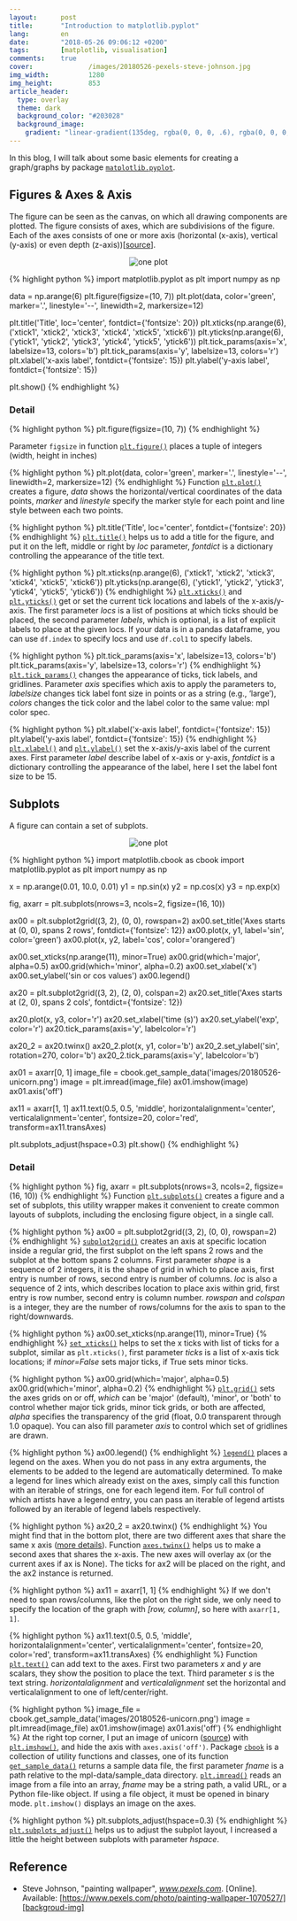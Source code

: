 ```yaml
---
layout:      post
title:       "Introduction to matplotlib.pyplot"
lang:        en
date:        "2018-05-26 09:06:12 +0200"
tags:        [matplotlib, visualisation]
comments:    true
cover:              /images/20180526-pexels-steve-johnson.jpg
img_width:          1280
img_height:         853
article_header:
  type: overlay
  theme: dark
  background_color: "#203028"
  background_image:
    gradient: "linear-gradient(135deg, rgba(0, 0, 0, .6), rgba(0, 0, 0, .4))"
---
```


In this blog, I will talk about some basic elements for creating a graph/graphs
by package [`matplotlib.pyplot`][matplotlib.pyplot].

## Figures & Axes & Axis
The figure can be seen as the canvas, on which all drawing components are
plotted. The figure consists of axes, which are subdivisions of the figure. Each
of the axes consists of one or more axis (horizontal (x-axis), vertical (y-axis)
or even depth (z-axis))[[source]].

<p align="center">
  <img alt="one plot"
  src="{{ site.baseurl }}/images/20180526-oneplot.png"/>
</p>

{% highlight python %}
import matplotlib.pyplot as plt
import numpy as np

data = np.arange(6)
plt.figure(figsize=(10, 7))
plt.plot(data, color='green', marker='.',
         linestyle='--', linewidth=2, markersize=12)
         
plt.title('Title', loc='center', fontdict={'fontsize': 20})
plt.xticks(np.arange(6),
           ('xtick1', 'xtick2', 'xtick3',
            'xtick4', 'xtick5', 'xtick6'))
plt.yticks(np.arange(6),
           ('ytick1', 'ytick2', 'ytick3',
            'ytick4', 'ytick5', 'ytick6'))
plt.tick_params(axis='x', labelsize=13, colors='b')
plt.tick_params(axis='y', labelsize=13, colors='r')
plt.xlabel('x-axis label', fontdict={'fontsize': 15})
plt.ylabel('y-axis label', fontdict={'fontsize': 15})

plt.show()
{% endhighlight %}

### Detail
{% highlight python %}
plt.figure(figsize=(10, 7))
{% endhighlight %}

Parameter `figsize` in function [`plt.figure()`][pltfigure] places a tuple of
integers (width, height in inches)

{% highlight python %}
plt.plot(data, color='green', marker='.',
         linestyle='--', linewidth=2, markersize=12)
{% endhighlight %}
Function [`plt.plot()`][pltplot] creates a figure, _data_ shows the
horizontal/vertical coordinates of the data points, _marker_ and _linestyle_
specify the marker style for each point and line style between each two points.

{% highlight python %}
plt.title('Title', loc='center', fontdict={'fontsize': 20})
{% endhighlight %}
[`plt.title()`][plttitle] helps us to add a title for the figure, and put it on
the left, middle or right by _loc_ parameter, _fontdict_ is a dictionary
controlling the appearance of the title text.

{% highlight python %}
plt.xticks(np.arange(6),
           ('xtick1', 'xtick2', 'xtick3',
            'xtick4', 'xtick5', 'xtick6'))
plt.yticks(np.arange(6),
           ('ytick1', 'ytick2', 'ytick3',
            'ytick4', 'ytick5', 'ytick6'))
{% endhighlight %}
[`plt.xticks()`][pltxticks] and [`plt.yticks()`][pltyticks] get or set the
current tick locations and labels of the x-axis/y-axis. The first parameter
_locs_ is a list of positions at which ticks should be placed, the second
parameter _labels_, which is optional, is a list of explicit labels to place at
the given locs. If your data is in a pandas dataframe, you can use `df.index` to
specify locs and use `df.col1` to specify labels.

{% highlight python %}
plt.tick_params(axis='x', labelsize=13, colors='b')
plt.tick_params(axis='y', labelsize=13, colors='r')
{% endhighlight %}
[`plt.tick_params()`][plttickparams] changes the appearance of ticks, tick
labels, and gridlines. Parameter _axis_ specifies which axis to apply the
parameters to, _labelsize_ changes tick label font size in points or as a string
(e.g., ‘large’), _colors_ changes the tick color and the label color to the same
value: mpl color spec.

{% highlight python %}
plt.xlabel('x-axis label', fontdict={'fontsize': 15})
plt.ylabel('y-axis label', fontdict={'fontsize': 15})
{% endhighlight %}
[`plt.xlabel()`][pltxlabel] and [`plt.ylabel()`][pltylabel] set the x-axis/y-axis
label of the current axes. First parameter _label_ describe label of x-axis or
y-axis, _fontdict_ is a dictionary controlling the appearance of the label, here
I set the label font size to be 15.


## Subplots
A figure can contain a set of subplots.

<p align="center">
  <img alt="one plot"
  src="{{ site.baseurl }}/images/20180526-subplots.png"/>
</p>

{% highlight python %}
import matplotlib.cbook as cbook
import matplotlib.pyplot as plt
import numpy as np

x = np.arange(0.01, 10.0, 0.01)
y1 = np.sin(x)
y2 = np.cos(x)
y3 = np.exp(x)

fig, axarr = plt.subplots(nrows=3, ncols=2, figsize=(16, 10))

ax00 = plt.subplot2grid((3, 2), (0, 0), rowspan=2)
ax00.set_title('Axes starts at (0, 0), spans 2 rows',
               fontdict={'fontsize': 12})
ax00.plot(x, y1, label='sin', color='green')
ax00.plot(x, y2, label='cos', color='orangered')

ax00.set_xticks(np.arange(11), minor=True)
ax00.grid(which='major', alpha=0.5)
ax00.grid(which='minor', alpha=0.2)
ax00.set_xlabel('x')
ax00.set_ylabel('sin or cos values')
ax00.legend()

ax20 = plt.subplot2grid((3, 2), (2, 0), colspan=2)
ax20.set_title('Axes starts at (2, 0), spans 2 cols',
               fontdict={'fontsize': 12})

ax20.plot(x, y3, color='r')
ax20.set_xlabel('time (s)')
ax20.set_ylabel('exp', color='r')
ax20.tick_params(axis='y', labelcolor='r')

ax20_2 = ax20.twinx()
ax20_2.plot(x, y1, color='b')
ax20_2.set_ylabel('sin', rotation=270, color='b')
ax20_2.tick_params(axis='y', labelcolor='b')

ax01 = axarr[0, 1]
image_file = cbook.get_sample_data('images/20180526-unicorn.png')
image = plt.imread(image_file)
ax01.imshow(image)
ax01.axis('off')

ax11 = axarr[1, 1]
ax11.text(0.5, 0.5, 'middle',
          horizontalalignment='center',
          verticalalignment='center',
          fontsize=20, color='red',
          transform=ax11.transAxes)

plt.subplots_adjust(hspace=0.3)
plt.show()
{% endhighlight %}

### Detail
{% highlight python %}
fig, axarr = plt.subplots(nrows=3, ncols=2, figsize=(16, 10))
{% endhighlight %}
Function [`plt.subplots()`][subplots] creates a figure and a set of subplots,
this utility wrapper makes it convenient to create common layouts of subplots,
including the enclosing figure object, in a single call.

{% highlight python %}
ax00 = plt.subplot2grid((3, 2), (0, 0), rowspan=2)
{% endhighlight %}
[`subplot2grid()`][subplot2grid] creates an axis at specific location inside a
regular grid, the first subplot on the left spans 2 rows and the subplot at the
bottom spans 2 columns. First parameter _shape_ is a sequence of 2 integers, it
is the shape of grid in which to place axis, first entry is number of rows,
second entry is number of columns. _loc_ is also a sequence of 2 ints, which
describes location to place axis within grid, first entry is row number, second
entry is column number. _rowspan_ and _colspan_ is a integer, they are the
number of rows/columns for the axis to span to the right/downwards.

{% highlight python %}
ax00.set_xticks(np.arange(11), minor=True)
{% endhighlight %}
[`set_xticks()`][setxticks] helps to set the x ticks with list of ticks for a
subplot, similar as `plt.xticks()`, first parameter _ticks_ is a list of x-axis
tick locations; if _minor=False_ sets major ticks, if True sets minor ticks.

{% highlight python %}
ax00.grid(which='major', alpha=0.5)
ax00.grid(which='minor', alpha=0.2)
{% endhighlight %}
[`plt.grid()`][pltgrid] sets the axes grids on or off, _which_ can be 'major'
(default), 'minor', or 'both' to control whether major tick grids, minor tick
grids, or both are affected, _alpha_ specifies the transparency of the grid
(float, 0.0 transparent through 1.0 opaque). You can also fill parameter _axis_
to control which set of gridlines are drawn.

{% highlight python %}
ax00.legend()
{% endhighlight %}
[`legend()`][legend] places a legend on the axes. When you do not pass in any
extra arguments, the elements to be added to the legend are automatically
determined. To make a legend for lines which already exist on the axes, simply
call this function with an iterable of strings, one for each legend item. For
full control of which artists have a legend entry, you can pass an iterable of
legend artists followed by an iterable of legend labels respectively.

{% highlight python %}
ax20_2 = ax20.twinx()
{% endhighlight %}
You might find that in the bottom plot, there are two different axes that share
the same x axis ([more details][diffscales]). Function [`axes.twinx()`][twinx]
helps us to make a second axes that shares the x-axis. The new axes will overlay
ax (or the current axes if ax is None). The ticks for ax2 will be placed on the
right, and the ax2 instance is returned.

{% highlight python %}
ax11 = axarr[1, 1]
{% endhighlight %}
If we don't need to span rows/columns, like the plot on the right side, we only
need to specify the location of the graph with _[row, column]_, so here with
`axarr[1, 1]`.

{% highlight python %}
ax11.text(0.5, 0.5, 'middle',
          horizontalalignment='center',
          verticalalignment='center',
          fontsize=20, color='red',
          transform=ax11.transAxes)
{% endhighlight %}
Function [`plt.text()`][plttext] can add text to the axes. First two parameters
_x_ and _y_ are scalars, they show the position to place the text. Third
parameter _s_ is the text string. _horizontalalignment_ and _verticalalignment_
set the horizontal and verticalalignment to one of left/center/right.

{% highlight python %}
image_file = cbook.get_sample_data('images/20180526-unicorn.png')
image = plt.imread(image_file)
ax01.imshow(image)
ax01.axis('off')
{% endhighlight %}
At the right top corner, I put an image of unicorn ([source][unicorn]) with
[`plt.imshow()`][imshow], and hide the axis with `axes.axis('off')`. Package
[`cbook`][cbook] is a collection of utility functions and classes, one of its
function [`get_sample_data()`][get_sample_data] returns a sample data file, the
first parameter _fname_ is a path relative to the mpl-data/sample_data directory.
[`plt.imread()`][pltimread] reads an image from a file into an array, _fname_
may be a string path, a valid URL, or a Python file-like object. If using a file
object, it must be opened in binary mode. `plt.imshow()` displays an image on
the axes.

{% highlight python %}
plt.subplots_adjust(hspace=0.3)
{% endhighlight %}
[`plt.subplots_adjust()`][subplotsadjust] helps us to adjust the subplot layout,
I increased a little the height between subplots with parameter _hspace_.

## Reference
- Steve Johnson, "painting wallpaper", _www.pexels.com_. [Online]. Available: [https://www.pexels.com/photo/painting-wallpaper-1070527/][backgroud-img]

[matplotlib.pyplot]: https://matplotlib.org/api/pyplot_api.html
[source]: https://www.data-blogger.com/2017/11/15/python-matplotlib-pyplot-a-perfect-combination
[pltfigure]: https://matplotlib.org/api/_as_gen/matplotlib.pyplot.figure.html
[pltplot]: https://matplotlib.org/api/_as_gen/matplotlib.pyplot.plot.html
[plttitle]: https://matplotlib.org/api/_as_gen/matplotlib.pyplot.title.html
[pltxticks]: https://matplotlib.org/api/_as_gen/matplotlib.pyplot.xticks.html
[pltyticks]: https://matplotlib.org/api/_as_gen/matplotlib.pyplot.yticks.html
[plttickparams]: https://matplotlib.org/api/_as_gen/matplotlib.pyplot.tick_params.html
[pltxlabel]: https://matplotlib.org/api/_as_gen/matplotlib.pyplot.xlabel.html
[pltylabel]: https://matplotlib.org/api/_as_gen/matplotlib.pyplot.ylabel.html
[subplots]: https://matplotlib.org/api/_as_gen/matplotlib.pyplot.subplots.html
[subplot2grid]: https://matplotlib.org/api/_as_gen/matplotlib.pyplot.subplot2grid.html
[setxticks]: https://matplotlib.org/api/_as_gen/matplotlib.axes.Axes.set_xticks.html
[pltgrid]: https://matplotlib.org/api/_as_gen/matplotlib.pyplot.grid.html
[legend]: https://matplotlib.org/api/_as_gen/matplotlib.pyplot.legend.html
[diffscales]: https://matplotlib.org/gallery/api/two_scales.html#sphx-glr-gallery-api-two-scales-py
[twinx]: https://matplotlib.org/api/_as_gen/matplotlib.pyplot.twinx.html
[unicorn]: https://whatsthebigdata.com/2015/10/17/how-to-become-a-unicorn-data-scientist-and-make-more-than-240000
[plttext]: https://matplotlib.org/api/_as_gen/matplotlib.axes.Axes.text.html
[imshow]: https://matplotlib.org/api/_as_gen/matplotlib.pyplot.imshow.html
[cbook]: https://matplotlib.org/api/cbook_api.html
[get_sample_data]: https://matplotlib.org/api/cbook_api.html
[pltimread]: https://matplotlib.org/api/_as_gen/matplotlib.pyplot.imread.html
[subplotsadjust]: https://matplotlib.org/api/_as_gen/matplotlib.pyplot.subplots_adjust.html
[backgroud-img]: https://www.pexels.com/photo/painting-wallpaper-1070527/
